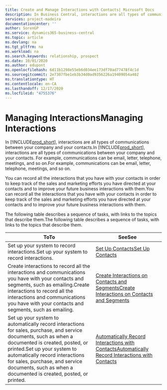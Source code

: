 ```yaml
---
title: Create and Manage Interactions with Contacts| Microsoft Docs
description: In Business Central, interactions are all types of communications between your company and your contacts. For example, communications can be email, letter, telephone, meetings, and so on.
services: project-madeira
documentationcenter: ''
author: SorenGP
ms.service: dynamics365-business-central
ms.topic: article
ms.devlang: na
ms.tgt_pltfrm: na
ms.workload: na
ms.search.keywords: relationship, prospect
ms.date: 10/01/2020
ms.author: edupont
ms.openlocfilehash: 6d11b1298e55eb6d034ee173df70ad77478f4c1d
ms.sourcegitcommit: 2e7307fbe1eb3b34d0ad9356226a19409054a402
ms.translationtype: HT
ms.contentlocale: en-CA
ms.lasthandoff: 12/17/2020
ms.locfileid: "4755376"
---
```

# <a name="managing-interactions"></a><span data-ttu-id="a7889-104">Managing Interactions</span><span class="sxs-lookup"><span data-stu-id="a7889-104">Managing Interactions</span></span>
<span data-ttu-id="a7889-105">In [!INCLUDE[prod_short](includes/prod_short.md)], interactions are all types of communications between your company and your contacts.</span><span class="sxs-lookup"><span data-stu-id="a7889-105">In [!INCLUDE[prod_short](includes/prod_short.md)], interactions are all types of communications between your company and your contacts.</span></span> <span data-ttu-id="a7889-106">For example, communications can be email, letter, telephone, meetings, and so on.</span><span class="sxs-lookup"><span data-stu-id="a7889-106">For example, communications can be email, letter, telephone, meetings, and so on.</span></span>

<span data-ttu-id="a7889-107">You can record all the interactions that you have with your contacts in order to keep track of the sales and marketing efforts you have directed at your contacts and to improve your future business interactions with them.</span><span class="sxs-lookup"><span data-stu-id="a7889-107">You can record all the interactions that you have with your contacts in order to keep track of the sales and marketing efforts you have directed at your contacts and to improve your future business interactions with them.</span></span>

<span data-ttu-id="a7889-108">The following table describes a sequence of tasks, with links to the topics that describe them.</span><span class="sxs-lookup"><span data-stu-id="a7889-108">The following table describes a sequence of tasks, with links to the topics that describe them.</span></span>

| <span data-ttu-id="a7889-109">To</span><span class="sxs-lookup"><span data-stu-id="a7889-109">To</span></span> | <span data-ttu-id="a7889-110">See</span><span class="sxs-lookup"><span data-stu-id="a7889-110">See</span></span> |
| --- | --- |
| <span data-ttu-id="a7889-111">Set up your system to record interactions.</span><span class="sxs-lookup"><span data-stu-id="a7889-111">Set up your system to record interactions.</span></span> |[<span data-ttu-id="a7889-112">Set Up Contacts</span><span class="sxs-lookup"><span data-stu-id="a7889-112">Set Up Contacts</span></span>](marketing-setup-contacts.md) |
|<span data-ttu-id="a7889-113">Create interactions to record all the interactions and communications you have with your contacts and segments, such as emailing.</span><span class="sxs-lookup"><span data-stu-id="a7889-113">Create interactions to record all the interactions and communications you have with your contacts and segments, such as emailing.</span></span>|[<span data-ttu-id="a7889-114">Create Interactions on Contacts and Segments</span><span class="sxs-lookup"><span data-stu-id="a7889-114">Create Interactions on Contacts and Segments</span></span>](marketing-how-create-interactions.md)|
|<span data-ttu-id="a7889-115">Set up your system to automatically record interactions for sales, purchase, and service documents, such as when a documented is created, posted, or printed.</span><span class="sxs-lookup"><span data-stu-id="a7889-115">Set up your system to automatically record interactions for sales, purchase, and service documents, such as when a documented is created, posted, or printed.</span></span>|[<span data-ttu-id="a7889-116">Automatically Record Interactions with Contacts</span><span class="sxs-lookup"><span data-stu-id="a7889-116">Automatically Record Interactions with Contacts</span></span>](marketing-auto-record-interactions.md)|
